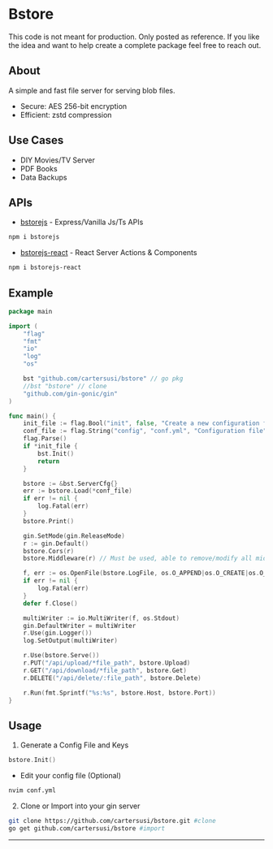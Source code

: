 # Bstore
This code is not meant for production. Only posted as reference. If you like the idea and want to help create a complete package feel free to reach out.

## About 
A simple and fast file server for serving blob files.
* Secure: AES 256-bit encryption
* Efficient: zstd compression

## Use Cases
* DIY Movies/TV Server
* PDF Books
* Data Backups


## APIs
- [bstorejs](https://github.com/cartersusi/bstorejs.git) - Express/Vanilla Js/Ts APIs
```sh
npm i bstorejs
```
- [bstorejs-react](https://github.com/cartersusi/bstorejs-react.git) - React Server Actions & Components
```sh
npm i bstorejs-react
```


## Example
```go
package main

import (
	"flag"
	"fmt"
	"io"
	"log"
	"os"

	bst "github.com/cartersusi/bstore" // go pkg
    //bst "bstore" // clone
	"github.com/gin-gonic/gin"
)

func main() {
	init_file := flag.Bool("init", false, "Create a new configuration file")
	conf_file := flag.String("config", "conf.yml", "Configuration file")
	flag.Parse()
	if *init_file {
		bst.Init()
		return
	}

	bstore := &bst.ServerCfg{}
	err := bstore.Load(*conf_file)
	if err != nil {
		log.Fatal(err)
	}
	bstore.Print()

	gin.SetMode(gin.ReleaseMode)
	r := gin.Default()
	bstore.Cors(r)
	bstore.Middleware(r) // Must be used, able to remove/modify all middleware(rate limit, valid path) except read-write key validation

	f, err := os.OpenFile(bstore.LogFile, os.O_APPEND|os.O_CREATE|os.O_WRONLY, 0644)
	if err != nil {
		log.Fatal(err)
	}
	defer f.Close()

	multiWriter := io.MultiWriter(f, os.Stdout)
	gin.DefaultWriter = multiWriter
	r.Use(gin.Logger())
	log.SetOutput(multiWriter)

	r.Use(bstore.Serve())
	r.PUT("/api/upload/*file_path", bstore.Upload)
	r.GET("/api/download/*file_path", bstore.Get)
	r.DELETE("/api/delete/:file_path", bstore.Delete)

	r.Run(fmt.Sprintf("%s:%s", bstore.Host, bstore.Port))
}
```

## Usage

1. Generate a Config File and Keys
```go
bstore.Init()
```

- Edit your config file (Optional)
```sh
nvim conf.yml
```

2. Clone or Import into your gin server
```sh
git clone https://github.com/cartersusi/bstore.git #clone
go get github.com/cartersusi/bstore #import
```

---
<!-- 
# `bstore` npm package

## Upload a File
```ts
import { put, PutBstoreResponse } from 'bstore';

// upload a public file
const res: PutBstoreResponse = await put(file, file_path, 'public');
//upload a private file
const res: PutBstoreResponse = await put(file, file_path, 'private');
```

## Download a File
```ts
import {get, GetBstoreResponse} from 'bstore';

// download a public file
const res: GetBstoreResponse = await get("/images/image.png", 'public');
//download a private file
const res: GetBstoreResponse = await get("/books/book.pdf", 'private');
```

## Delete a File
```ts
import {del, DeleteBstoreResponse} from 'bstore';

// delete a file
const res: DeleteBstoreResponse = await del("/books/book.pdf", 'public');
// delete a directory
const res: DeleteBstoreResponse = await del("/images/hentai/*", 'private');
```

-->